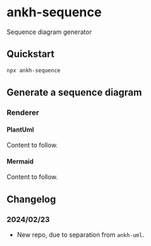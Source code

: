 # ankh-sequence

Sequence diagram generator

## Quickstart

```bash
npx ankh-sequence
```

## Generate a sequence diagram

### Renderer

#### PlantUml

Content to follow.

#### Mermaid

Content to follow.


## Changelog

### 2024/02/23

- New repo, due to separation from `ankh-uml`.
